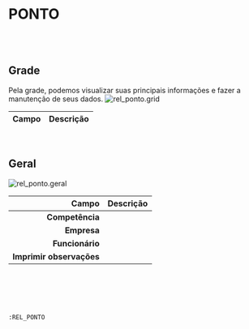 # PONTO
<br>
<br>

## Grade
Pela grade, podemos visualizar suas principais informações e fazer a manutenção de seus dados.
![rel_ponto.grid](https://raw.githubusercontent.com/netforcews/docs-erp/master/geral/imagens/rel_ponto.grid.png)

Campo | Descrição
--:|---
<br>

## Geral
![rel_ponto.geral](https://raw.githubusercontent.com/netforcews/docs-erp/master/geral/imagens/rel_ponto.geral.png)

Campo | Descrição
--:|---
**Competência** | 
**Empresa** | 
**Funcionário** | 
**Imprimir observações** | 
<br>
<br>
<br>
<br>

```:REL_PONTO```
